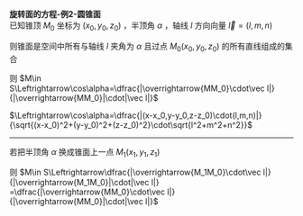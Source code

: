 **旋转面的方程-例2-圆锥面**  
已知锥顶 $M_0$ 坐标为 $(x_0,y_0,z_0)$ ，半顶角 $\alpha$ ，轴线 $l$ 方向向量 $\vec l=(l,m,n)$  
  
则锥面是空间中所有与轴线 $l$ 夹角为 $\alpha$ 且过点 $M_0(x_0,y_0,z_0)$ 的所有直线组成的集合  
  
则 $M\in S\Leftrightarrow\cos\alpha=\dfrac{|\overrightarrow{MM_0}\cdot\vec l|}{|\overrightarrow{MM_0}|\cdot|\vec l|}$  
  
$\Leftrightarrow\cos\alpha=\dfrac{|(x-x_0,y-y_0,z-z_0)\cdot(l,m,n)|}{\sqrt{(x-x_0)^2+(y-y_0)^2+(z-z_0)^2}\cdot\sqrt{l^2+m^2+n^2}}$  
  
---  
  
若把半顶角 $\alpha$ 换成锥面上一点 $M_1(x_1,y_1,z_1)$  
  
则 $M\in S\Leftrightarrow\dfrac{|\overrightarrow{M_1M_0}\cdot\vec l|}{|\overrightarrow{M_1M_0}|\cdot|\vec l|}  
=\dfrac{|\overrightarrow{MM_0}\cdot\vec l|}{|\overrightarrow{MM_0}|\cdot|\vec l|}$  
